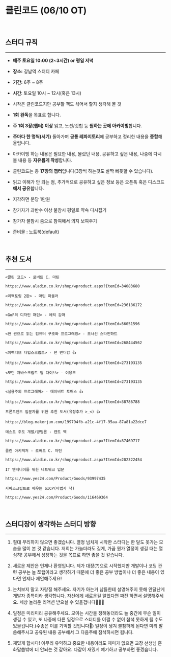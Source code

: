 # 클린코드 (06/10 OT)

<br/>

## 스터디 규칙

---

- **매주 토요일 10:00 (2~3시간) or 평일 저녁**
- **장소:** 강남역 스터디 카페
- **기간:** 6주 ~ 8주
- **시간**: 토요일 10시 ~ 12시(혹은 13시)

- 시작은 클린코드지만 공부할 책도 섞어서 할지 생각해 볼 것
- **1회** **완독**을 목표로 합니다.
- **주 1회 3장(챕터) 이상** 읽고, 노션/깃헙 등 **원하는 곳에 아카이빙**합니다.
- **주마다 한 명씩(서기)** 돌아가며 **공통 레파지토리**에 공부하고 정리한 내용을 **종합**해 올립니다.
- 아카이빙 하는 내용은 필요한 내용, 몰랐던 내용, 공유하고 싶은 내용, 나중에 다시 볼 내용 등 **자유롭게 작성**합니다.

- 클린코드는 총 **17장의 챕터**입니다(3장씩 하는것도 살짝 빠듯할 수 있습니다).
- 읽고 이해가 안 되는 점, 추가적으로 공유하고 싶은 정보 등은 오픈톡 혹은 디스코드**에서 공유**합니다.
- 지각하면 분당 1만원
- 참가자가 과반수 이상 불참시 평일로 약속 다시잡기
- 참가자 불참시 줌으로 참여해서 의지 보여주기
- 준비물 : 노트북(default)

<br/>

## 추천 도서

---

```
<클린 코드> - 로버트 C. 마틴

https://www.aladin.co.kr/shop/wproduct.aspx?ItemId=34083680

<리팩토링 2판> - 마틴 파울러

https://www.aladin.co.kr/shop/wproduct.aspx?ItemId=236186172

<GoF의 디자인 패턴> - 에릭 감마

https://www.aladin.co.kr/shop/wproduct.aspx?ItemId=56051596

<한 권으로 읽는 컴퓨터 구조와 프로그래밍> - 조너선 스타인하트

https://www.aladin.co.kr/shop/wproduct.aspx?ItemId=268444562

<이펙티브 타입스크립트> - 댄 밴더캄 👍

https://www.aladin.co.kr/shop/wproduct.aspx?ItemId=273193135

<모던 자바스크립트 딥 다이브> - 이웅모

https://www.aladin.co.kr/shop/wproduct.aspx?ItemId=273193135

<실용주의 프로그래머> - 데이비트 토머스 👍

https://www.aladin.co.kr/shop/wproduct.aspx?ItemId=38786788

프론트엔드 입문자를 위한 추천 도서(유정추가 >_<) 👍

https://blog.makerjun.com/199794fb-a21c-4f17-95aa-87a81a22dce7

테스트 주도 개발/방법론 - 켄트 벡

https://www.aladin.co.kr/shop/wproduct.aspx?ItemId=37469717

클린 아키텍처 - 로버트 C. 마틴

https://www.aladin.co.kr/shop/wproduct.aspx?ItemId=202322454

IT 엔지니어를 위한 네트워크 입문

https://www.yes24.com/Product/Goods/93997435

자바스크립트로 배우는 SICP(마법사 책)

https://www.yes24.com/Product/Goods/116469364
```

<br/>

## 스터디장이 생각하는 스터디 방향

---

1. 절대 무리하지 않으면 좋겠습니다. 열정 넘치게 시작한 스터디는 한 달도 못가는 모습을 많이 본 것 같습니다. 저희는 가늘더라도 길게, 가끔 뭔가 열정이 생길 때는 열심히! 공부해서 성장하는 것을 목표로 하면 좋을 것 같습니다.

2. 새로운 제안은 언제나 환영입니다. 제가 대장(?)으로 시작했지만 개발이나 코딩 관련 공부는 늘 쪼랩이라고 생각하기 때문에 더 좋은 공부 방법이나 더 좋은 내용이 있다면 언제나 제안해주세요!
3. 눈치보지 말고 자랑질 해주세요. 자기가 아는거 남들한테 설명해주지 못해 안달난게 개발자 종특이라 생각합니다. 자신에게 새로운걸 알았다면 짜잔 하면서 설명해주세요. 세상 놀라운 리액션 받으실 수 있을겁니다🎉🎉🎉

4. 일정은 미리미리 공유해주세요. 모이는 시간을 정해놓더라도 늘 중간에 무슨 일이 생길 수 있고, 또 나중에 다른 일정으로 스터디를 어쩔 수 없이 참석 못하게 될 수도 있을겁니다.(수종은 이를 기억할 것입니다🥺) 일정이 생겨 불참하게 된다면 미리 말씀해주시고 공유된 내용 공부해서 그 다음주에 참석하시면 됩니다.

5. 재밌게 합시다! 아무리 유익하고 중요한 내용이라도 재미가 없으면 교장 선생님 훈화말씀밖에 더 안되는 것 같아요. 다같이 재밌게 얘기하고 공부하면 좋겠습니다.
